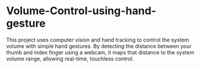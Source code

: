 # Volume-Control-using-hand-gesture
This project uses computer vision and hand tracking to control the system volume with simple hand gestures. By detecting the distance between your thumb and index finger using a webcam, it maps that distance to the system volume range, allowing real-time, touchless control.
